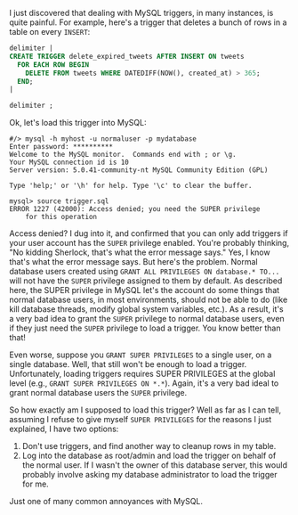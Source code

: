 I just discovered that dealing with MySQL triggers, in many instances, is quite painful.  For example, here's a trigger that deletes a bunch of rows in a table on every `INSERT`:

```sql
delimiter |
CREATE TRIGGER delete_expired_tweets AFTER INSERT ON tweets
  FOR EACH ROW BEGIN
    DELETE FROM tweets WHERE DATEDIFF(NOW(), created_at) > 365;
  END;
|

delimiter ;
```

Ok, let's load this trigger into MySQL:

```
#/> mysql -h myhost -u normaluser -p mydatabase
Enter password: **********
Welcome to the MySQL monitor.  Commands end with ; or \g.
Your MySQL connection id is 10
Server version: 5.0.41-community-nt MySQL Community Edition (GPL)

Type 'help;' or '\h' for help. Type '\c' to clear the buffer.

mysql> source trigger.sql
ERROR 1227 (42000): Access denied; you need the SUPER privilege
    for this operation
```

Access denied?  I dug into it, and confirmed that you can only add triggers if your user account has the `SUPER` privilege enabled.  You're probably thinking, "No kidding Sherlock, that's what the error message says."  Yes, I know that's what the error message says.  But here's the problem.  Normal database users created using `GRANT ALL PRIVILEGES ON database.* TO...` will not have the `SUPER` privilege assigned to them by default.  As described here, the SUPER privilege in MySQL let's the account do some things that normal database users, in most environments, should not be able to do (like kill database threads, modify global system variables, etc.).  As a result, it's a very bad idea to grant the `SUPER` privilege to normal database users, even if they just need the `SUPER` privilege to load a trigger.  You know better than that!

Even worse, suppose you `GRANT SUPER PRIVILEGES` to a single user, on a single database.  Well, that still won't be enough to load a trigger.  Unfortunately, loading triggers requires SUPER PRIVILEGES at the global level (e.g., `GRANT SUPER PRIVILEGES ON *.*`).  Again, it's a very bad ideal to grant normal database users the `SUPER` privilege.

So how exactly am I supposed to load this trigger?  Well as far as I can tell, assuming I refuse to give myself `SUPER PRIVILEGES` for the reasons I just explained, I have two options:

1. Don't use triggers, and find another way to cleanup rows in my table.
2. Log into the database as root/admin and load the trigger on behalf of the normal user.  If I wasn't the owner of this database server, this would probably involve asking my database administrator to load the trigger for me.

Just one of many common annoyances with MySQL.

<!--- tags: mysql, security -->